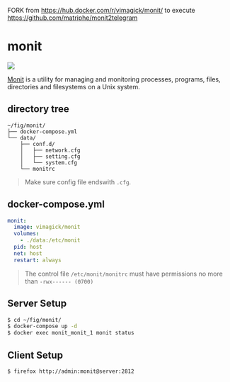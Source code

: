 FORK from https://hub.docker.com/r/vimagick/monit/
to execute https://github.com/matriphe/monit2telegram

monit
=====

![](https://badge.imagelayers.io/vimagick/monit:latest.svg)

[Monit][1] is a utility for managing and monitoring processes, programs, files,
directories and filesystems on a Unix system.

## directory tree

```
~/fig/monit/
├── docker-compose.yml
└── data/
    ├── conf.d/
    │   ├── network.cfg
    │   ├── setting.cfg
    │   └── system.cfg
    └── monitrc
```

> Make sure config file endswith `.cfg`.

## docker-compose.yml

```yaml
monit:
  image: vimagick/monit
  volumes:
    - ./data:/etc/monit
  pid: host
  net: host
  restart: always
```

> The control file `/etc/monit/monitrc` must have permissions no more than
> `-rwx------ (0700)`

## Server Setup

```bash
$ cd ~/fig/monit/
$ docker-compose up -d
$ docker exec monit_monit_1 monit status
```

## Client Setup

```bash
$ firefox http://admin:monit@server:2812
```

[1]: https://www.mmonit.com/monit/documentation/monit.html
